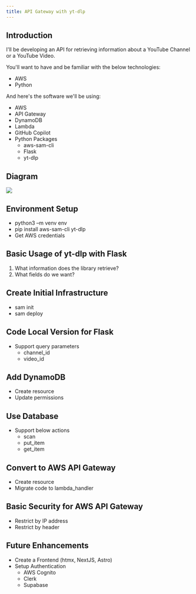 ```yaml
---
title: API Gateway with yt-dlp
---
```


## Introduction

I'll be developing an API for retrieving information about a YouTube Channel or a YouTube Video.

You'll want to have and be familiar with the below technologies:
- AWS
- Python

And here's the software we'll be using:

- AWS
- API Gateway
- DynamoDB
- Lambda
- GitHub Copilot
- Python Packages
    - aws-sam-cli
    - Flask
    - yt-dlp

## Diagram
<img src="api-gateway-yt-dlp.png">

## Environment Setup
- python3 –m venv env
- pip install aws-sam-cli yt-dlp
- Get AWS credentials

## Basic Usage of yt-dlp with Flask
1. What information does the library retrieve?
2. What fields do we want?

## Create Initial Infrastructure
- sam init
- sam deploy

## Code Local Version for Flask
- Support query parameters
    - channel_id
    - video_id

## Add DynamoDB
- Create resource
- Update permissions

## Use Database
- Support below actions
    - scan
    - put_item
    - get_item

## Convert to AWS API Gateway
- Create resource
- Migrate code to lambda_handler

## Basic Security for AWS API Gateway
- Restrict by IP address
- Restrict by header

## Future Enhancements
- Create a Frontend (htmx, NextJS, Astro)
- Setup Authentication
    - AWS Cognito
    - Clerk
    - Supabase